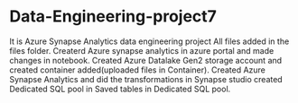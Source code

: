 # Data-Engineering-project7
It is Azure Synapse Analytics data engineering project
All files added in the files folder.
Createrd Azure synapse analytics in azure portal and made changes in notebook.
Created Azure Datalake Gen2 storage account and created container added(uploaded files in Container).
Created Azure Synapse Analytics and did the transformations in Synapse studio created Dedicated SQL pool in Saved tables in Dedicated SQL pool.
